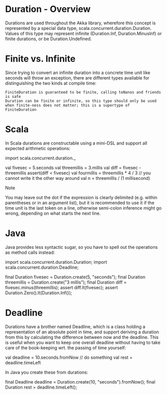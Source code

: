 # Duration - Overview

Durations are used throughout the Akka library, wherefore this concept is represented by a special data type, scala.concurrent.duration.Duration. Values of this type may represent infinite (Duration.Inf, Duration.MinusInf) or finite durations, or be Duration.Undefined.

# Finite vs. Infinite

Since trying to convert an infinite duration into a concrete time unit like seconds will throw an exception, there are different types available for distinguishing the two kinds at compile time:

    FiniteDuration is guaranteed to be finite, calling toNanos and friends is safe
    Duration can be finite or infinite, so this type should only be used when finite-ness does not matter; this is a supertype of FiniteDuration


# Scala

In Scala durations are constructable using a mini-DSL and support all expected arithmetic operations:

import scala.concurrent.duration._

val fivesec = 5.seconds
val threemillis = 3.millis
val diff = fivesec - threemillis
assert(diff < fivesec)
val fourmillis = threemillis * 4 / 3 // you cannot write it the other way around
val n = threemillis / (1 millisecond)

Note

You may leave out the dot if the expression is clearly delimited (e.g. within parentheses or in an argument list), but it is recommended to use it if the time unit is the last token on a line, otherwise semi-colon inference might go wrong, depending on what starts the next line.

# Java

Java provides less syntactic sugar, so you have to spell out the operations as method calls instead:

import scala.concurrent.duration.Duration;
import scala.concurrent.duration.Deadline;

final Duration fivesec = Duration.create(5, "seconds");
final Duration threemillis = Duration.create("3 millis");
final Duration diff = fivesec.minus(threemillis);
assert diff.lt(fivesec);
assert Duration.Zero().lt(Duration.Inf());


# Deadline

Durations have a brother named Deadline, which is a class holding a representation of an absolute point in time, and support deriving a duration from this by calculating the difference between now and the deadline. This is useful when you want to keep one overall deadline without having to take care of the book-keeping wrt. the passing of time yourself:

val deadline = 10.seconds.fromNow
// do something
val rest = deadline.timeLeft

In Java you create these from durations:

final Deadline deadline = Duration.create(10, "seconds").fromNow();
final Duration rest = deadline.timeLeft();

